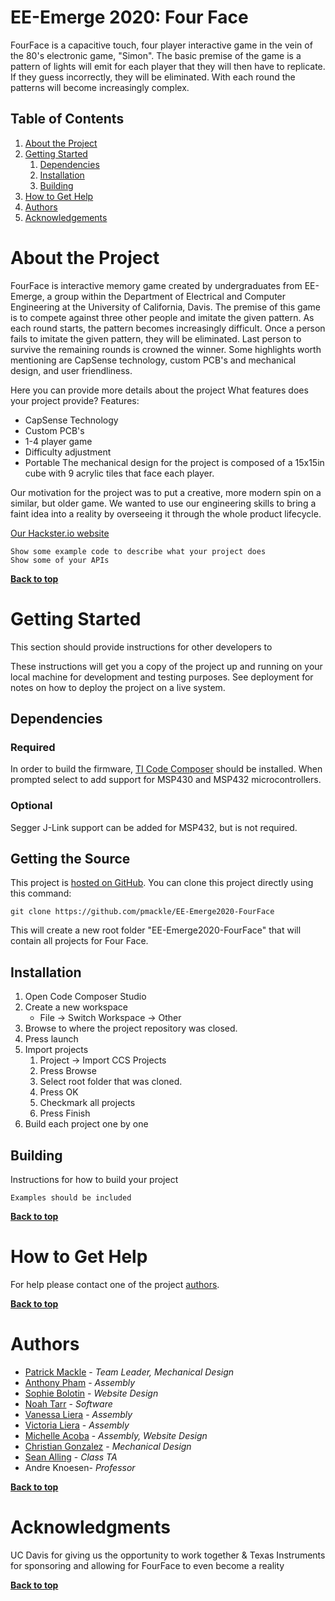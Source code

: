 # EE-Emerge 2020: Four Face


FourFace is a capacitive touch, four player interactive game in the vein of the 80's electronic game, "Simon".  The basic premise of the game is a pattern of lights will emit for each player that they will then have to replicate. If they guess incorrectly, they will be eliminated. With each round the patterns will become increasingly complex.

## Table of Contents

1. [About the Project](#about-the-project)
1. [Getting Started](#getting-started)
    1. [Dependencies](#dependencies)
    1. [Installation](#installation)
    1. [Building](#building)
1. [How to Get Help](#how-to-get-help)
1. [Authors](#authors)
1. [Acknowledgements](#acknowledgements)

# About the Project
FourFace is interactive memory game created by undergraduates from EE-Emerge, a group within the Department of Electrical and Computer 
Engineering at the University of California, Davis. The premise of this game is to compete against three other people and imitate the 
given pattern. As each round starts, the pattern becomes increasingly difficult. Once a person fails to imitate the given pattern, they 
will be eliminated. Last person to survive the remaining rounds is crowned the winner. Some highlights worth mentioning are CapSense 
technology, custom PCB's and mechanical design, and user friendliness.

Here you can provide more details about the project
What features does your project provide?
Features:
- CapSense Technology
- Custom PCB's
- 1-4 player game
- Difficulty adjustment
- Portable
The mechanical design for the project is composed of a 15x15in cube with 9 acrylic tiles that face each player.

Our motivation for the project was to put a creative, more modern spin on a similar, but older game. We wanted to use our engineering skills to bring a faint idea into a reality by overseeing it through the whole product lifecycle. 

[Our Hackster.io website](https://www.hackster.io/fourface/fourface-1bf273)

```
Show some example code to describe what your project does
Show some of your APIs
```

**[Back to top](#table-of-contents)**

# Getting Started

This section should provide instructions for other developers to

These instructions will get you a copy of the project up and running on your local machine for development and testing purposes. See deployment for notes on how to deploy the project on a live system.

## Dependencies

### Required 
In order to build the firmware, [TI Code Composer](https://software-dl.ti.com/ccs/esd/documents/ccs_downloads.html) should be installed. When prompted select to add support for MSP430 and MSP432 microcontrollers. 

### Optional
Segger J-Link support can be added for MSP432, but is not required.

## Getting the Source

This project is [hosted on GitHub](hhttps://github.com/pmackle/EE-Emerge2020-FourFace). You can clone this project directly using this command:

```
git clone https://github.com/pmackle/EE-Emerge2020-FourFace
```

This will create a new root folder "EE-Emerge2020-FourFace" that will contain all projects for Four Face.

## Installation

1. Open Code Composer Studio
1. Create a new workspace 
    * File -> Switch Workspace -> Other
1. Browse to where the project repository was closed. 
1. Press launch
1. Import projects
    1. Project -> Import CCS Projects
    1. Press Browse
    1. Select root folder that was cloned.
    1. Press OK 
    1. Checkmark all projects
    1. Press Finish
1. Build each project one by one

## Building

Instructions for how to build your project

```
Examples should be included
```

**[Back to top](#table-of-contents)**

# How to Get Help

For help please contact one of the project [authors](#release-process).

**[Back to top](#table-of-contents)**

# Authors

* [Patrick Mackle](https://github.com/pmackle) - *Team Leader, Mechanical Design*
* [Anthony Pham](https://github.com/AnthonysPham) - *Assembly*
* [Sophie Bolotin](https://github.com/sbolotin20) - *Website Design*
* [Noah Tarr](https://github.com/NoahTarr) - *Software*
* [Vanessa Liera](https://github.com/vpliera) - *Assembly*
* [Victoria Liera](https://github.com/victorialiera) - *Assembly*
* [Michelle Acoba](https://github.com/maacoba) - *Assembly, Website Design*
* [Christian Gonzalez](https://github.com/christian-ee-emerge) - *Mechanical Design*
* [Sean Alling](https://github.com/SeanAlling) - *Class TA*
* Andre Knoesen- *Professor*

**[Back to top](#table-of-contents)**

# Acknowledgments

UC Davis for giving us the opportunity to work together & Texas Instruments for sponsoring and allowing for FourFace to even become a reality

**[Back to top](#table-of-contents)**
